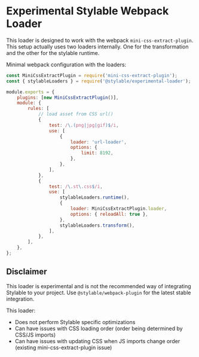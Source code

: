 # Experimental Stylable Webpack Loader

This loader is designed to work with the webpack `mini-css-extract-plugin`. This setup actually uses two loaders internally. One for the transformation and the other for the stylable runtime.

Minimal webpack configuration with the loaders:

```js
const MiniCssExtractPlugin = require('mini-css-extract-plugin');
const { stylableLoaders } = require('@stylable/experimental-loader');

module.exports = {
    plugins: [new MiniCssExtractPlugin()],
    module: {
        rules: [
            // load asset from CSS url()
            {
                test: /\.(png|jpg|gif)$/i,
                use: [
                    {
                        loader: 'url-loader',
                        options: {
                            limit: 8192,
                        },
                    },
                ],
            },
            {
                test: /\.st\.css$/i,
                use: [
                    stylableLoaders.runtime(),
                    {
                        loader: MiniCssExtractPlugin.loader,
                        options: { reloadAll: true },
                    },
                    stylableLoaders.transform(),
                ],
            },
        ],
    },
};
```

## Disclaimer

This loader is experimental and is not the recommended way of integrating Stylable to your project. Use `@stylable/webpack-plugin` for the latest stable integration.

This loader:
-   Does not perform Stylable specific optimizations
-   Can have issues with CSS loading order (order being determined by CSS/JS imports)
-   Can have issues with updating CSS when JS imports change order (existing mini-css-extract-plugin issue)
